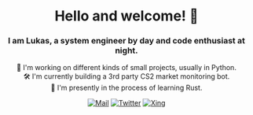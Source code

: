 <h1 align="center"> Hello and welcome! 👋 </h1>
<h3 align="center">I am Lukas, a system engineer by day and code enthusiast at night.</h3>

<p align="center">
  🔭 I'm working on different kinds of small projects, usually in Python.<br>
  🛠️ I'm currently building a 3rd party CS2 market monitoring bot.<br>
  🌱 I'm presently in the process of learning Rust.
</p>


<div id="shields" align="center">

[![Mail][mail-shield]][mail-url]
[![Twitter][twitter-shield]][twitter-url]
[![Xing][xing-shield]][xing-url]
</div>

<!-- MARKDOWN LINKS & IMAGES -->
[twitter-shield]: https://img.shields.io/badge/-%40LyuxGG-blue.svg?&style=flat&logo=twitter&logoColor=white&link=https://twitter.com/LyuxGG
[twitter-url]: https://twitter.com/LyuxGG
[mail-shield]: https://img.shields.io/badge/-m%40hler.eu-red?style=flat&logo=Gmail&logoColor=white&link=mailto:m@hler.eu
[mail-url]: mailto:m@hler.eu
[xing-shield]: https://img.shields.io/static/v1?style=flat&message=Xing&color=006567&logo=Xing&logoColor=FFFFFF&label
[xing-url]: https://www.xing.com/profile/Lukas_Mahler10

